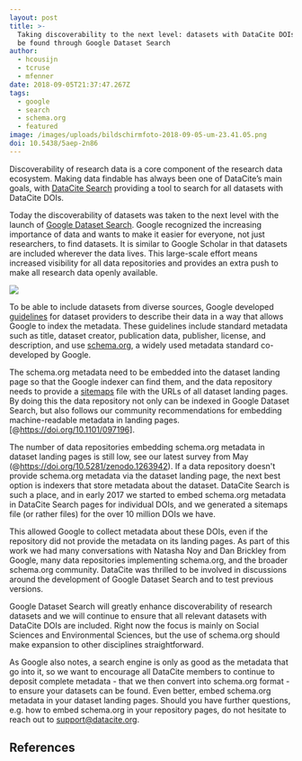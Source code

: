 ```yaml
---
layout: post
title: >-
  Taking discoverability to the next level: datasets with DataCite DOIs can now
  be found through Google Dataset Search
author:
  - hcousijn
  - tcruse
  - mfenner
date: 2018-09-05T21:37:47.267Z
tags:
  - google
  - search
  - schema.org
  - featured
image: /images/uploads/bildschirmfoto-2018-09-05-um-23.41.05.png
doi: 10.5438/5aep-2n86
---
```

Discoverability of research data is a core component of the research data ecosystem. Making data findable has always been one of DataCite’s main goals, with [DataCite Search](https://search.datacite.org) providing a tool to search for all datasets with DataCite DOIs. 

Today the discoverability of datasets was taken to the next level with the launch of [Google Dataset Search](https://toolbox.google.com/datasetsearch). Google recognized the increasing importance of data and wants to make it easier for everyone, not just researchers, to find datasets. It is similar to Google Scholar in that datasets are included wherever the data lives. This large-scale effort means increased visibility for all data repositories and provides an extra push to make all research data openly available.

![](/images/uploads/bildschirmfoto-2018-09-05-um-23.41.05.png)

To be able to include datasets from diverse sources, Google developed [guidelines](https://developers.google.com/search/docs/data-types/dataset#source-provenance) for dataset providers to describe their data in a way that allows Google to index the metadata. These guidelines include standard metadata such as title, dataset creator, publication data, publisher, license, and description, and use [schema.org](https://schema.org), a widely used metadata standard co-developed by Google.

The schema.org metadata need to be embedded into the dataset landing page so that the Google indexer can find them, and the data repository needs to provide a [sitemaps](https://www.sitemaps.org/) file with the URLs of all dataset landing pages. By doing this the data repository not only can be indexed in Google Dataset Search, but also follows our community recommendations for embedding machine-readable metadata in landing pages. [@https://doi.org/10.1101/097196].

The number of data repositories embedding schema.org metadata in dataset landing pages is still low, see our latest survey from May (@https://doi.org/10.5281/zenodo.1263942). If a data repository doesn't provide schema.org metadata via the dataset landing page, the next best option is indexers that store metadata about the dataset. DataCite Search is such a place, and in early 2017 we started to embed schema.org metadata in DataCite Search pages for individual DOIs, and we generated a sitemaps file (or rather files) for the over 10 million DOIs we have. 

This allowed Google to collect metadata about these DOIs, even if the repository did not provide the metadata on its landing pages. As part of this work we had many conversations with Natasha Noy and Dan Brickley from Google, many data repositories implementing schema.org, and the broader schema.org community. DataCite was thrilled to be involved in discussions around the development of Google Dataset Search and to test previous versions. 

Google Dataset Search will greatly enhance discoverability of research datasets and we will continue to ensure that all relevant datasets with DataCite DOIs are included. Right now the focus is mainly on Social Sciences and Environmental Sciences, but the use of schema.org should make expansion to other disciplines straightforward. 

As Google also notes, a search engine is only as good as the metadata that go into it, so we want to encourage all DataCite members to continue to deposit complete metadata - that we then convert into schema.org format - to ensure your datasets can be found. Even better, embed schema.org metadata in your dataset landing pages. Should you have further questions, e.g. how to embed schema.org in your repository pages, do not hesitate to reach out to [support@datacite.org](mailto:support@datacite.org).

## References
